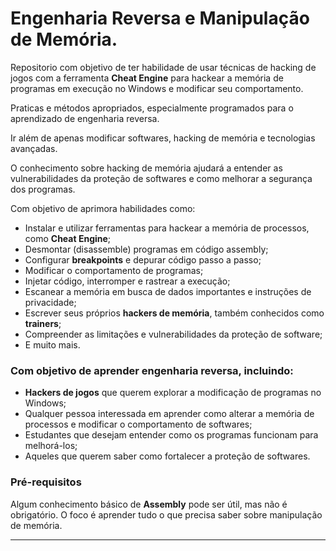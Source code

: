 
# **Engenharia Reversa e Manipulação de Memória**.

Repositorio com objetivo de ter habilidade de usar técnicas de hacking de jogos com a ferramenta **Cheat Engine** para hackear a memória de programas em execução no Windows e modificar seu comportamento.

Praticas e métodos apropriados, especialmente programados para o aprendizado de engenharia reversa.

Ir além de apenas modificar softwares, hacking de memória e tecnologias avançadas.

O conhecimento sobre hacking de memória ajudará a entender as vulnerabilidades da proteção de softwares e como melhorar a segurança dos programas.

Com objetivo de aprimora habilidades como:

- Instalar e utilizar ferramentas para hackear a memória de processos, como **Cheat Engine**;
- Desmontar (disassemble) programas em código assembly;
- Configurar **breakpoints** e depurar código passo a passo;
- Modificar o comportamento de programas;
- Injetar código, interromper e rastrear a execução;
- Escanear a memória em busca de dados importantes e instruções de privacidade;
- Escrever seus próprios **hackers de memória**, também conhecidos como **trainers**;
- Compreender as limitações e vulnerabilidades da proteção de software;
- E muito mais.

### Com objetivo de aprender **engenharia reversa**, incluindo:

- **Hackers de jogos** que querem explorar a modificação de programas no Windows;
- Qualquer pessoa interessada em aprender como alterar a memória de processos e modificar o comportamento de softwares;
- Estudantes que desejam entender como os programas funcionam para melhorá-los;
- Aqueles que querem saber como fortalecer a proteção de softwares.

### Pré-requisitos

Algum conhecimento básico de **Assembly** pode ser útil, mas não é obrigatório. 
O foco é aprender tudo o que precisa saber sobre manipulação de memória.

---
